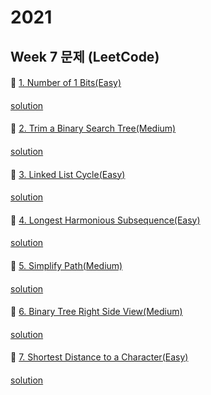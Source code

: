 # 2021
## Week 7 문제 (LeetCode)

####
👀 [1. Number of 1 Bits(Easy)](https://leetcode.com/problems/number-of-1-bits/)
####
[solution](https://github.com/KimHunJin/Study-Book/blob/master/algorithm/src/leetcode/LC_141.ts)


####
👀 [2. Trim a Binary Search Tree(Medium)](https://leetcode.com/problems/trim-a-binary-search-tree/)
####
[solution]()


####
👀 [3. Linked List Cycle(Easy)](https://leetcode.com/problems/linked-list-cycle/)
####
[solution](https://github.com/KimHunJin/Study-Book/blob/master/algorithm/src/leetcode/LC_191.ts)


####
👀 [4. Longest Harmonious Subsequence(Easy)](https://leetcode.com/problems/longest-harmonious-subsequence/)
####
[solution](https://github.com/KimHunJin/Study-Book/blob/master/algorithm/src/leetcode/LC_594.ts)


####
👀 [5. Simplify Path(Medium)](https://leetcode.com/problems/simplify-path/)
####
[solution]()


####
👀 [6. Binary Tree Right Side View(Medium)](https://leetcode.com/problems/binary-tree-right-side-view/)
####
[solution]()


####
👀 [7. Shortest Distance to a Character(Easy)](https://leetcode.com/problems/shortest-distance-to-a-character/)
####
[solution]()
